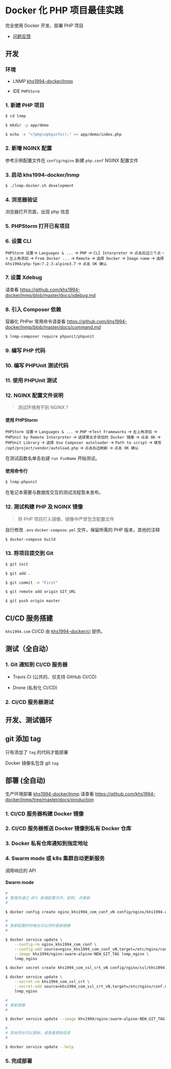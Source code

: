 # Docker 化 PHP 项目最佳实践

完全使用 Docker 开发、部署 PHP 项目

* [问题反馈](https://github.com/khs1994-docker/lnmp/issues/187)

## 开发

### 环境

* LNMP [khs1994-docker/lnmp](https://github.com/khs1994-docker/lnmp)

* IDE `PHPStorm`

### 1. 新建 PHP 项目

```bash
$ cd lnmp

$ mkdir -p app/demo

$ echo -e "<?php\nphpinfo();" >> app/demo/index.php
```

### 2. 新增 NGINX 配置

参考示例配置文件在 `config/nginx` 新建 `php.conf` NGINX 配置文件

### 3. 启动 khs1994-docker/lnmp

```bash
$ ./lnmp-docker.sh development
```

### 4. 浏览器验证

浏览器打开页面，出现 php 信息

### 5. PHPStorm 打开已有项目

### 6. 设置 CLI

`PHPStorm 设置`-> `Languages & ...` -> `PHP` -> `CLI Interpreter` -> `点击后边三个点`
     -> `左上角添加` -> `From Docker ...` -> `Remote` -> `选择 Docker`
     -> `Image name` -> `选择 khs1994/php-fpm:7.2.3-alpine3.7`
     -> `点击 OK 确认`

### 7. 设置 Xdebug

请查看 https://github.com/khs1994-docker/lnmp/blob/master/docs/xdebug.md

### 8. 引入 Composer 依赖

容器化 PHPer 常用命令请查看 https://github.com/khs1994-docker/lnmp/blob/master/docs/command.md

```bash
$ lnmp-composer require phpunit/phpunit
```

### 9. 编写 PHP 代码

### 10. 编写 PHPUnit 测试代码

### 11. 使用 PHPUnit 测试

### 12. NGINX 配置文件说明

> 测试环境用不到 NGINX？

#### 使用 PHPStorm

`PHPStorm 设置`-> `Languages & ...` -> `PHP` ->`Test Frameworks` -> `左上角添加`
              -> `PHPUnit by Remote Interpreter` -> `选择第五步添加的 Docker 镜像`
              -> `点击 OK` -> `PHPUnit Library` -> `选择 Use Composer autoloader`
              -> `Path to script` -> `填写 /opt/project/vendor/autoload.php`
              -> `点击右边刷新` -> `点击 OK 确认`


在测试函数名单击右键 `run FunName` 开始测试。

#### 使用命令行

```bash
$ lnmp-phpunit
```

在笔记本需要与数据库交互的测试流程暂未发布。

### 12. 测试构建 PHP 及 NGINX 镜像

> 将 PHP 项目打入镜像，镜像中严禁包含配置文件

自行修改 `.env` `docker-compose.yml` 文件，保留所需的 PHP 版本，其他的注释

```bash
$ docker-compose build
```

### 13. 将项目提交到 Git

```bash
$ git init

$ git add .

$ git commit -m "First"

$ git remote add origin GIT_URL

$ git push origin master
```

## CI/CD 服务搭建

`khs1994.com` CI/CD 由 [khs1994-docker/ci](https://github.com/khs1994-docker/ci) 提供。

## 测试（全自动）

### 1. Git 通知到 CI/CD 服务器

* Travis CI (公共的、仅支持 GitHub CI/CD)

* Drone (私有化 CI/CD)

### 2. CI/CD 服务器测试

## 开发、测试循环

## git 添加 tag

只有添加了 `tag` 的代码才能部署

Docker 镜像名包含 git `tag`

## 部署 (全自动)

生产环境部署 [khs1994-docker/lnmp](https://github.com/khs1994-docker/lnmp) 请查看 https://github.com/khs1994-docker/lnmp/tree/master/docs/production

### 1. CI/CD 服务器构建 Docker 镜像

### 2. CI/CD 服务器推送 Docker 镜像到私有 Docker 仓库

### 3. Docker 私有仓库通知到指定地址

### 4. Swarm mode 或 k8s 集群自动更新服务

调用响应的 API

#### Swarm mode

```bash
#
# 管理员通过 API 新增配置文件、密钥, 并更新
#

$ docker config create nginx_khs1994_com_conf_vN config/nginx/khs1994.com.conf

#
# 更新配置的时候也可以同时更新镜像
#

$ docker service update \
    --config-rm nginx_khs1994_com_conf \
    --config-add source=nginx_khs1994_com_conf_vN,target=/etc/nginx/conf.d/khs1994.com.conf \
    --image khs1994/nginx:swarm-alpine-NEW_GIT_TAG lnmp_nginx \
    lnmp_nginx

$ docker secret create khs1994_com_ssl_crt_vN config/nginx/ssl/khs1994.com.crt

$ docker service update \
    --secret-rm khs1994_com_ssl_crt \
    --secret-add source=khs1994_com_ssl_crt_vN,target=/etc/nginx/conf.d/ssl/khs1994.com.crt \
    lnmp_nginx

#
# 更新镜像
#

$ docker service update --image khs1994/nginx:swarm-alpine-NEW_GIT_TAG lnmp_nginx

#
# 其他项也可以更新，请查看帮助信息
#

$ docker service update --help
```

### 5. 完成部署
